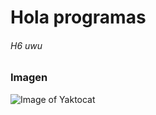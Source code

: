 # Hola programas 
###### H6 uwu 

### Imagen
![Image of Yaktocat](https://octodex.github.com/images/yaktocat.png)
